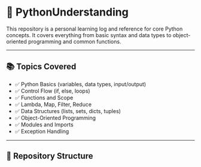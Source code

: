 # 🐍 PythonUnderstanding

This repository is a personal learning log and reference for core Python concepts. It covers everything from basic syntax and data types to object-oriented programming and common functions.

---

## 📚 Topics Covered

- ✅ Python Basics (variables, data types, input/output)
- ✅ Control Flow (if, else, loops)
- ✅ Functions and Scope
- ✅ Lambda, Map, Filter, Reduce
- ✅ Data Structures (lists, sets, dicts, tuples)
- ✅ Object-Oriented Programming
- ✅ Modules and Imports
- ✅ Exception Handling

---

## 📁 Repository Structure

